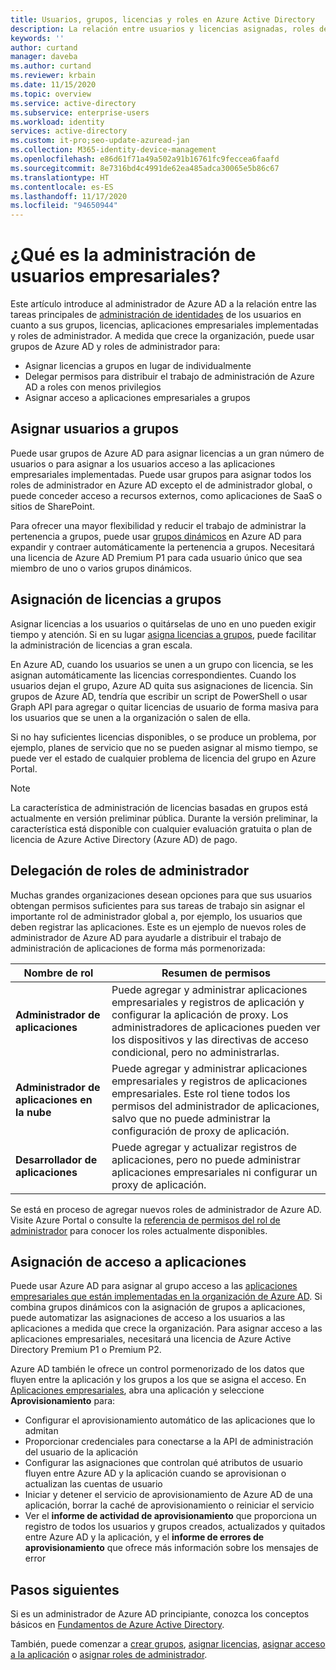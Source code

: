 ```yaml
---
title: Usuarios, grupos, licencias y roles en Azure Active Directory
description: La relación entre usuarios y licencias asignadas, roles de administrador y pertenencia a grupos en Azure Active Directory
keywords: ''
author: curtand
manager: daveba
ms.author: curtand
ms.reviewer: krbain
ms.date: 11/15/2020
ms.topic: overview
ms.service: active-directory
ms.subservice: enterprise-users
ms.workload: identity
services: active-directory
ms.custom: it-pro;seo-update-azuread-jan
ms.collection: M365-identity-device-management
ms.openlocfilehash: e86d61f71a49a502a91b16761fc9feccea6faafd
ms.sourcegitcommit: 8e7316bd4c4991de62ea485adca30065e5b86c67
ms.translationtype: HT
ms.contentlocale: es-ES
ms.lasthandoff: 11/17/2020
ms.locfileid: "94650944"
---
```

# <a name="what-is-enterprise-user-management"></a>¿Qué es la administración de usuarios empresariales?

Este artículo introduce al administrador de Azure AD a la relación entre las tareas principales de [administración de identidades](../fundamentals/active-directory-whatis.md?context=azure%2factive-directory%2fusers-groups-roles%2fcontext%2fugr-context) de los usuarios en cuanto a sus grupos, licencias, aplicaciones empresariales implementadas y roles de administrador. A medida que crece la organización, puede usar grupos de Azure AD y roles de administrador para:

* Asignar licencias a grupos en lugar de individualmente
* Delegar permisos para distribuir el trabajo de administración de Azure AD a roles con menos privilegios
* Asignar acceso a aplicaciones empresariales a grupos

## <a name="assign-users-to-groups"></a>Asignar usuarios a grupos

Puede usar grupos de Azure AD para asignar licencias a un gran número de usuarios o para asignar a los usuarios acceso a las aplicaciones empresariales implementadas. Puede usar grupos para asignar todos los roles de administrador en Azure AD excepto el de administrador global, o puede conceder acceso a recursos externos, como aplicaciones de SaaS o sitios de SharePoint.

Para ofrecer una mayor flexibilidad y reducir el trabajo de administrar la pertenencia a grupos, puede usar [grupos dinámicos](groups-create-rule.md) en Azure AD para expandir y contraer automáticamente la pertenencia a grupos. Necesitará una licencia de Azure AD Premium P1 para cada usuario único que sea miembro de uno o varios grupos dinámicos.

## <a name="assign-licenses-to-groups"></a>Asignación de licencias a grupos

Asignar licencias a los usuarios o quitárselas de uno en uno pueden exigir tiempo y atención. Si en su lugar [asigna licencias a grupos](../fundamentals/license-users-groups.md?context=azure%2factive-directory%2fusers-groups-roles%2fcontext%2fugr-context), puede facilitar la administración de licencias a gran escala.

En Azure AD, cuando los usuarios se unen a un grupo con licencia, se les asignan automáticamente las licencias correspondientes. Cuando los usuarios dejan el grupo, Azure AD quita sus asignaciones de licencia. Sin grupos de Azure AD, tendría que escribir un script de PowerShell o usar Graph API para agregar o quitar licencias de usuario de forma masiva para los usuarios que se unen a la organización o salen de ella.

Si no hay suficientes licencias disponibles, o se produce un problema, por ejemplo, planes de servicio que no se pueden asignar al mismo tiempo, se puede ver el estado de cualquier problema de licencia del grupo en Azure Portal.

>[!NOTE]
>La característica de administración de licencias basadas en grupos está actualmente en versión preliminar pública. Durante la versión preliminar, la característica está disponible con cualquier evaluación gratuita o plan de licencia de Azure Active Directory (Azure AD) de pago.

## <a name="delegate-administrator-roles"></a>Delegación de roles de administrador

Muchas grandes organizaciones desean opciones para que sus usuarios obtengan permisos suficientes para sus tareas de trabajo sin asignar el importante rol de administrador global a, por ejemplo, los usuarios que deben registrar las aplicaciones. Este es un ejemplo de nuevos roles de administrador de Azure AD para ayudarle a distribuir el trabajo de administración de aplicaciones de forma más pormenorizada:

 Nombre de rol | Resumen de permisos
 --------- | -------------------
 **Administrador de aplicaciones** | Puede agregar y administrar aplicaciones empresariales y registros de aplicación y configurar la aplicación de proxy. Los administradores de aplicaciones pueden ver los dispositivos y las directivas de acceso condicional, pero no administrarlas.
 **Administrador de aplicaciones en la nube** | Puede agregar y administrar aplicaciones empresariales y registros de aplicaciones empresariales. Este rol tiene todos los permisos del administrador de aplicaciones, salvo que no puede administrar la configuración de proxy de aplicación.
**Desarrollador de aplicaciones** | Puede agregar y actualizar registros de aplicaciones, pero no puede administrar aplicaciones empresariales ni configurar un proxy de aplicación.

Se está en proceso de agregar nuevos roles de administrador de Azure AD. Visite Azure Portal o consulte la [referencia de permisos del rol de administrador](../roles/permissions-reference.md) para conocer los roles actualmente disponibles.

## <a name="assign-app-access"></a>Asignación de acceso a aplicaciones

Puede usar Azure AD para asignar al grupo acceso a las [aplicaciones empresariales que están implementadas en la organización de Azure AD](../manage-apps/assign-user-or-group-access-portal.md?context=azure%2factive-directory%2fusers-groups-roles%2fcontext%2fugr-context). Si combina grupos dinámicos con la asignación de grupos a aplicaciones, puede automatizar las asignaciones de acceso a los usuarios a las aplicaciones a medida que crece la organización. Para asignar acceso a las aplicaciones empresariales, necesitará una licencia de Azure Active Directory Premium P1 o Premium P2.

Azure AD también le ofrece un control pormenorizado de los datos que fluyen entre la aplicación y los grupos a los que se asigna el acceso. En [Aplicaciones empresariales](https://portal.azure.com/#blade/Microsoft_AAD_IAM/StartboardApplicationsMenuBlade/AllApps), abra una aplicación y seleccione **Aprovisionamiento** para:

* Configurar el aprovisionamiento automático de las aplicaciones que lo admitan
* Proporcionar credenciales para conectarse a la API de administración del usuario de la aplicación
* Configurar las asignaciones que controlan qué atributos de usuario fluyen entre Azure AD y la aplicación cuando se aprovisionan o actualizan las cuentas de usuario
* Iniciar y detener el servicio de aprovisionamiento de Azure AD de una aplicación, borrar la caché de aprovisionamiento o reiniciar el servicio
* Ver el **informe de actividad de aprovisionamiento** que proporciona un registro de todos los usuarios y grupos creados, actualizados y quitados entre Azure AD y la aplicación, y el **informe de errores de aprovisionamiento** que ofrece más información sobre los mensajes de error

## <a name="next-steps"></a>Pasos siguientes

Si es un administrador de Azure AD principiante, conozca los conceptos básicos en [Fundamentos de Azure Active Directory](../fundamentals/index.yml).

También, puede comenzar a [crear grupos](../fundamentals/active-directory-groups-create-azure-portal.md?context=azure%2factive-directory%2fusers-groups-roles%2fcontext%2fugr-context), [asignar licencias](../fundamentals/license-users-groups.md?context=azure%2factive-directory%2fusers-groups-roles%2fcontext%2fugr-context), [asignar acceso a la aplicación](../manage-apps/assign-user-or-group-access-portal.md?context=azure%2factive-directory%2fusers-groups-roles%2fcontext%2fugr-context) o [asignar roles de administrador](../roles/permissions-reference.md).